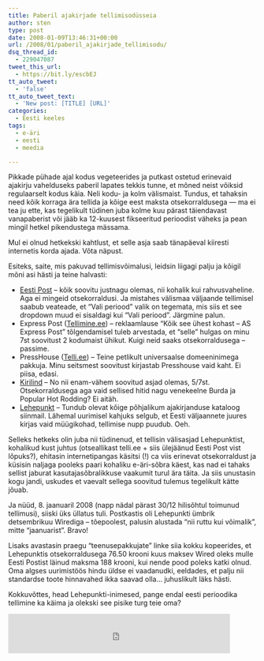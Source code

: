 ```yaml
---
title: Paberil ajakirjade tellimisodüsseia
author: sten
type: post
date: 2008-01-09T13:46:31+00:00
url: /2008/01/paberil_ajakirjade_tellimisodu/
dsq_thread_id:
  - 229047087
tweet_this_url:
  - https://bit.ly/escbEJ
tt_auto_tweet:
  - 'false'
tt_auto_tweet_text:
  - 'New post: [TITLE] [URL]'
categories:
  - Eesti keeles
tags:
  - e-äri
  - eesti
  - meedia

---
```

Pikkade pühade ajal kodus vegeteerides ja putkast ostetud erinevaid ajakirju vahelduseks paberil lapates tekkis tunne, et mõned neist võiksid regulaarselt kodus käia. Neli kodu- ja kolm välismaist. Tundus, et tahaksin need kõik korraga ära tellida ja kõige eest maksta otsekorraldusega &#8212; ma ei tea ju ette, kas tegelikult tüdinen juba kolme kuu pärast täiendavast vanapaberist või jääb ka 12-kuusest fikseeritud perioodist väheks ja pean mingil hetkel pikendustega mässama.

Mul ei olnud hetkekski kahtlust, et selle asja saab tänapäeval kiiresti internetis korda ajada. Võta näpust.

<!--more-->

Esiteks, saite, mis pakuvad tellimisvõimalusi, leidsin liigagi palju ja kõigil mõni asi hästi ja teine halvasti:

  * [Eesti Post][1] &#8211; kõik soovitu justnagu olemas, nii kohalik kui rahvusvaheline. Aga ei mingeid otsekorraldusi. Ja mistahes välismaa väljaande tellimisel saabub veateade, et &#8220;Vali periood&#8221; valik on tegemata, mis siis et see dropdown muud ei sisaldagi kui &#8220;Vali periood&#8221;. Järgmine palun.
  * Express Post ([Tellimine.ee][2]) &#8211; reklaamlause &#8220;Kõik see ühest kohast &#8211; AS Express Post&#8221; tõlgendamisel tuleb arvestada, et &#8220;selle&#8221; hulgas on minu 7st soovitust 2 kodumaist ühikut. Kuigi neid saaks otsekorraldusega &#8211; passime.
  * PressHouse ([Telli.ee][3]) &#8211; Teine petlikult universaalse domeeninimega pakkuja. Minu seitsmest soovitust kirjastab Presshouse vaid kaht. Ei piisa, edasi.
  * [Kirilind][4] &#8211; No nii enam-vähem soovitud asjad olemas, 5/7st. Otsekorraldusega aga vaid sellised hitid nagu venekeelne Burda ja Popular Hot Rodding? Ei aitäh.
  * [Lehepunkt][5] &#8211; Tundub olevat kõige põhjalikum ajakirjanduse kataloog siinmail. Lähemal uurimisel kahjuks selgub, et Eesti väljaannete juures kirjas vaid müügikohad, tellimise nupp puudub. Oeh.

Selleks hetkeks olin juba nii tüdinenud, et tellisin välisasjad Lehepunktist, kohalikud kust juhtus (otseallikast telli.ee + siis ülejäänud Eesti Post vist lõpuks?), ehitasin internetipangas käsitsi (!) ca viis erinevat otsekorraldust ja küsisin naljaga pooleks paari kohaliku e-äri-sõbra käest, kas nad ei tahaks sellist jaburat kasutajasõbralikkuse vaakumit turul ära täita. Ja siis unustasin kogu jandi, uskudes et vaevalt sellega soovitud tulemus tegelikult kätte jõuab.

Ja nüüd, 8. jaanuaril 2008 (napp nädal pärast 30/12 hilisõhtul toimunud tellimusi), siiski üks üllatus tuli. Postkastis oli Lehepunkti ümbrik detsembrikuu Wirediga &#8211; tõepoolest, palusin alustada &#8220;nii ruttu kui võimalik&#8221;, mitte &#8220;jaanuarist&#8221;. Bravo!

Lisaks avastasin praegu &#8220;teenusepakkujate&#8221; linke siia kokku kopeerides, et Lehepunktis otsekorraldusega 76.50 krooni kuus maksev Wired oleks mulle Eesti Postist läinud maksma 188 krooni, kui nende pood poleks katki olnud. Oma algses uurimistöös hindu üldse ei vaadanudki, eeldades, et palju nii standardse toote hinnavahed ikka saavad olla&#8230; juhuslikult läks hästi.

Kokkuvõttes, head Lehepunkti-inimesed, pange endal eesti perioodika tellimine ka käima ja olekski see pisike turg teie oma?

<iframe src="http://www.facebook.com/plugins/like.php?href=http%3A%2F%2Fsten.tamkivi.com%2F2008%2F01%2Fpaberil_ajakirjade_tellimisodu%2F&layout=standard&show_faces=true&width=450&action=like&colorscheme=light&height=80" scrolling="no" frameborder="0" style="border:none; overflow:hidden; width:450px; height:80px;" allowTransparency="true"></iframe>

 [1]: http://post.ee/index.php?id=4984
 [2]: http://www.tellimine.ee/
 [3]: http://www.telli.ee
 [4]: http://www.kirilind.ee
 [5]: http://www.lehepunkt.ee